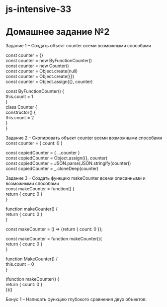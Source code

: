 # js-intensive-33
# Домашнее задание №2

Задание 1 – Создать объект counter всеми возможными способами

  const counter = {}  
  const counter = new ByFunctionCounter()  
  const counter = new Counter()  
  const counter = Object.create(null)  
  const counter = Object.create({})  
  const counter = Object.assign({}, counter)  
  
  const ByFunctionCounter() {  
    this.count = 1  
  }  
  class Counter {  
    constructor() {  
      this.count = 2  
    }  
  }  
  

Задание 2 – Скопировать объект counter всеми возможными способами  
  const counter = { count: 0 }  
  
  const copiedCounter = { ...counter }  
  const copiedCounter = Object.assign({}, counter)  
  const copiedCounter = JSON.parse(JSON.stringify(counter))  
  const copiedCounter = _.cloneDeep(counter)  


Задание 3 – Создать функцию makeCounter всеми описанными и возможными способами  
  const makeCounter = function() {  
    return { count: 0 }  
  }  
  
  function makeCounter() {  
    return { count: 0 }  
  }  
  
  const makeCounter = () => {return { count: 0 }};  

  const makeCounter = function makeCounter(){  
    return { count: 0 }  
  }  

  function MakeCounter() {  
    this.count = 0  
  }  

  (function makeCounter() {  
    return { count: 0 }  
  })()  

Бонус 1 – Написать функцию глубокого сравнения двух объектов:  






  
